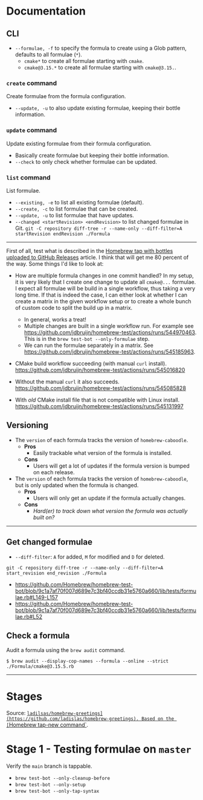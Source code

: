 # Documentation

## CLI

- `--formulae, -f` to specify the formula to create using a Glob pattern, defaults to all formulae (`*`).
  - `cmake*` to create all formulae starting with `cmake`.
  - `cmake@3.15.*` to create all formulae starting with `cmake@3.15.`.

### `create` command

Create formulae from the formula configuration.

- `--update, -u` to also update existing formulae, keeping their bottle information.

### `update` command

Update existing formulae from their formula configuration.

- Basically create formulae but keeping their bottle information.
- `--check` to only check whether formulae can be updated.

### `list` command

List formulae.

- `--existing, -e` to list all existing formulae (default).
- `--create, -c` to list formulae that can be created.
- `--update, -u` to list formulae that have updates.
- `--changed <startRevision> <endRevision>` to list changed formulae in Git.
  `git -C repository diff-tree -r --name-only --diff-filter=A startRevision endRevision ./Formula`

---

First of all, test what is described in the [Homebrew tap with bottles uploaded to GitHub Releases](https://brew.sh/2020/11/18/homebrew-tap-with-bottles-uploaded-to-github-releases/) article. I think that will get me 80 percent of the way. Some things I'd like to look at:

- How are multiple formula changes in one commit handled?
  In my setup, it is very likely that I create one change to update all `cmake@...` formulae. I expect all formulae will be build in a single workflow, thus taking a very long time. If that is indeed the case, I can either look at whether I can create a matrix in the given workflow setup or to create a whole bunch of custom code to split the build up in a matrix.

  - In general, works a treat!
  - Multiple changes are built in a single workflow run. For example see https://github.com/jdbruijn/homebrew-test/actions/runs/544970463.
    This is in the `brew test-bot --only-formulae` step.
  - We can run the formulae separately in a matrix. See https://github.com/jdbruijn/homebrew-test/actions/runs/545185963.

- CMake build workflow succeeding (with manual `curl` install).
  https://github.com/jdbruijn/homebrew-test/actions/runs/545016820
- Without the manual `curl` it also succeeds.
  https://github.com/jdbruijn/homebrew-test/actions/runs/545085828
- With _old_ CMake install file that is not compatible with Linux install.
  https://github.com/jdbruijn/homebrew-test/actions/runs/545131997

## Versioning

- The `version` of each formula tracks the version of `homebrew-caboodle`.
  - **Pros**
    - Easily trackable what version of the formula is installed.
  - **Cons**
    - Users will get a lot of updates if the formula version is bumped on each release.
- The `version` of each formula tracks the version of `homebrew-caboodle`, but is only updated when the formula is changed.
  - **Pros**
    - Users will only get an update if the formula actually changes.
  - **Cons**
    - _Hard(er) to track down what version the formula was actually built on?_

---

## Get changed formulae

- `--diff-filter`: `A` for added, `M` for modified and `D` for deleted.

```shell
git -C repository diff-tree -r --name-only --diff-filter=A start_revision end_revision ./Formula
```

- https://github.com/Homebrew/homebrew-test-bot/blob/9c1a7af70f007d689e7c3bf40ccdb31e5760a660/lib/tests/formulae.rb#L149-L157
- https://github.com/Homebrew/homebrew-test-bot/blob/9c1a7af70f007d689e7c3bf40ccdb31e5760a660/lib/tests/formulae.rb#L52

## Check a formula

Audit a formula using the `brew audit` command.

```shell
$ brew audit --display-cop-names --formula --online --strict ./Formula/cmake@3.15.5.rb
```

---

# Stages

Source: [`ladilsas/homebrew-greetings](https://github.com/ladislas/homebrew-greetings).
Based on the [`Homebrew tap-new command`](https://github.com/Homebrew/brew/blob/master/Library/Homebrew/dev-cmd/tap-new.rb).

# Stage 1 - Testing formulae on `master`

Verify the `main` branch is tappable.

- `brew test-bot --only-cleanup-before`
- `brew test-bot --only-setup`
- `brew test-bot --only-tap-syntax`
